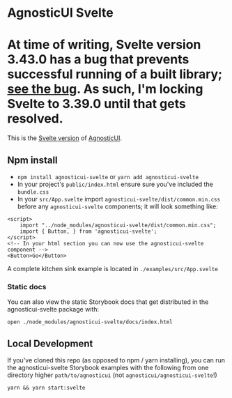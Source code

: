 # AgnosticUI Svelte

# At time of writing, Svelte version 3.43.0 has a bug that prevents successful running of a built library; [see the bug](https://github.com/sveltejs/svelte/issues/6584). As such, I'm locking Svelte to 3.39.0 until that gets resolved.

This is the [Svelte version](https://github.com/AgnosticUI/agnosticui/tree/master/agnosticui-svelte) of [AgnosticUI](https://github.com/AgnosticUI/agnosticui).

## Npm install

- `npm install agnosticui-svelte` or `yarn add agnosticui-svelte`
- In your project's `public/index.html` ensure sure you've included the `bundle.css`
- In your `src/App.svelte` import `agnosticui-svelte/dist/common.min.css` before any `agnosticui-svelte` components; it will look something like:

```svelte
<script>
	import "../node_modules/agnosticui-svelte/dist/common.min.css";
	import { Button, } from 'agnosticui-svelte';
</script>
<!-- In your html section you can now use the agnosticui-svelte component -->
<Button>Go</Button>
```
A complete kitchen sink example is located in `./examples/src/App.svelte`

### Static docs

You can also view the static Storybook docs that get distributed in the agnosticui-svelte package with:
```shell
open ./node_modules/agnosticui-svelte/docs/index.html
```

## Local Development

If you've cloned this repo (as opposed to npm / yarn installing), you can run the agnosticui-svelte Storybook
examples with the following from one directory higher `path/to/agnosticui` (not `agnosticui/agnosticui-svelte`!)

```
yarn && yarn start:svelte
```
